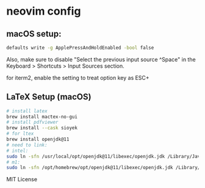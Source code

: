 # neovim config

## macOS setup:

```Bash
defaults write -g ApplePressAndHoldEnabled -bool false
```

Also, make sure to disable "Select the previous input source ^Space" in the Keyboard > Shortcuts > Input Sources section.

for iterm2, enable the setting to treat option key as ESC+

## LaTeX Setup (macOS)

```Bash
# install latex
brew install mactex-no-gui
# install pdfviewer
brew install --cask sioyek
# for ltex
brew install openjdk@11
# need to link:
# intel:
sudo ln -sfn /usr/local/opt/openjdk@11/libexec/openjdk.jdk /Library/Java/JavaVirtualMachines/openjdk.jdk
# m1:
sudo ln -sfn /opt/homebrew/opt/openjdk@11/libexec/openjdk.jdk /Library/Java/JavaVirtualMachines/openjdk.jdk
```

MIT License
